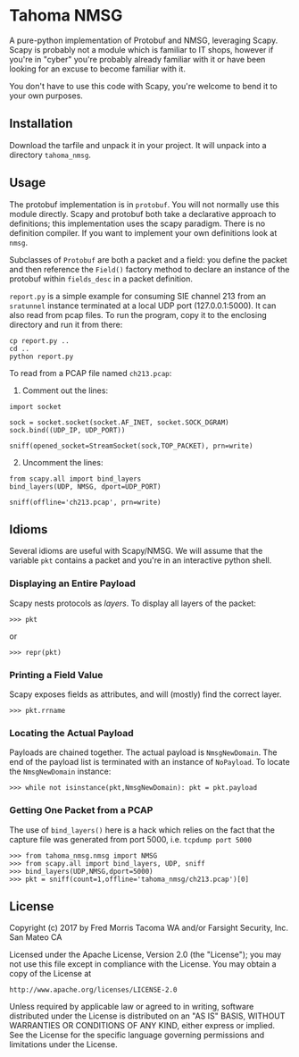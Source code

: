 # Tahoma NMSG

A pure-python implementation of Protobuf and NMSG, leveraging Scapy. Scapy is
probably not a module which is familiar to IT shops, however if you're in
"cyber" you're probably already familiar with it or have been looking for an
excuse to become familiar with it.

You don't have to use this code with Scapy, you're welcome to bend it to your
own purposes.

## Installation

Download the tarfile and unpack it in your project. It will unpack into a
directory `tahoma_nmsg`.

## Usage

The protobuf implementation is in `protobuf`. You will not normally use this
module directly. Scapy and protobuf both take a declarative approach to
definitions; this implementation uses the scapy paradigm. There is no definition
compiler. If you want to implement your own definitions look at `nmsg`.

Subclasses of `Protobuf` are both a packet and a field: you define the packet
and then reference the `Field()` factory method to declare an instance of
the protobuf within `fields_desc` in a packet definition.

`report.py` is a simple example for consuming SIE channel 213 from an 
`sratunnel` instance terminated at a local UDP port (127.0.0.1:5000). It can
also read from pcap files. To run the program, copy it to the enclosing directory
and run it from there:

```
cp report.py ..
cd ..
python report.py
```

To read from a PCAP file named `ch213.pcap`:

1) Comment out the lines:

```
import socket

sock = socket.socket(socket.AF_INET, socket.SOCK_DGRAM)
sock.bind((UDP_IP, UDP_PORT))

sniff(opened_socket=StreamSocket(sock,TOP_PACKET), prn=write)
```

2) Uncomment the lines:

```
from scapy.all import bind_layers
bind_layers(UDP, NMSG, dport=UDP_PORT)

sniff(offline='ch213.pcap', prn=write)
```

## Idioms

Several idioms are useful with Scapy/NMSG. We will assume that the variable
`pkt` contains a packet and you're in an interactive python shell.

### Displaying an Entire Payload

Scapy nests protocols as _layers_. To display all layers of the packet:

```
>>> pkt
```
or
```
>>> repr(pkt)
```

### Printing a Field Value

Scapy exposes fields as attributes, and will (mostly) find the correct layer.

```
>>> pkt.rrname
```

### Locating the Actual Payload

Payloads are chained together. The actual payload is `NmsgNewDomain`. The end
of the payload list is terminated with an instance of `NoPayload`. To locate
the `NmsgNewDomain` instance:

```
>>> while not isinstance(pkt,NmsgNewDomain): pkt = pkt.payload
```

### Getting One Packet from a PCAP

The use of `bind_layers()` here is a hack which relies on the fact that the capture
file was generated from port 5000, i.e. `tcpdump port 5000`

```
>>> from tahoma_nmsg.nmsg import NMSG
>>> from scapy.all import bind_layers, UDP, sniff
>>> bind_layers(UDP,NMSG,dport=5000)
>>> pkt = sniff(count=1,offline='tahoma_nmsg/ch213.pcap')[0]
```

## License

 Copyright (c) 2017 by Fred Morris Tacoma WA and/or Farsight Security, Inc. San Mateo CA

 Licensed under the Apache License, Version 2.0 (the "License");
 you may not use this file except in compliance with the License.
 You may obtain a copy of the License at

    http://www.apache.org/licenses/LICENSE-2.0

 Unless required by applicable law or agreed to in writing, software
 distributed under the License is distributed on an "AS IS" BASIS,
 WITHOUT WARRANTIES OR CONDITIONS OF ANY KIND, either express or implied.
 See the License for the specific language governing permissions and
 limitations under the License.

